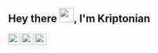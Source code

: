 ## Hey there <img src="https://github.com/TheDudeThatCode/TheDudeThatCode/blob/master/Assets/Hi.gif" width="29px">, I'm Kriptonian

<a href="https://www.linkedin.com/in/sawan-bhattacharya-903a96204/">
  <img align="left" width="24px" src="https://github.com/TheDudeThatCode/TheDudeThatCode/blob/master/Assets/Linkedin.svg"  />
</a>
<a href="https://twitter.com/kriptonian8">
  <img align="left" width="24px" src="https://github.com/TheDudeThatCode/TheDudeThatCode/blob/master/Assets/Twitter.svg"  />
</a>
<a href="https://www.instagram.com/_kriptonian/">
  <img align="left" width="24px" src="https://github.com/TheDudeThatCode/TheDudeThatCode/blob/master/Assets/Instagram.svg"  />
</a>





<!-- <a href="https://github.com/kriptonian1">
  <img align="center" src="https://github-readme-stats.vercel.app/api/top-langs/?username=kriptonian1&theme=dark&hide_langs_below=1" />
</a> -->

<!--
**kriptonian1/kriptonian1** is a ✨ _special_ ✨ repository because its `README.md` (this file) appears on your GitHub profile.

Here are some ideas to get you started:

- 🔭 I’m currently working on ...
- 🌱 I’m currently learning ...
- 👯 I’m looking to collaborate on ...
- 🤔 I’m looking for help with ...
- 💬 Ask me about ...
- 📫 How to reach me: ...
- 😄 Pronouns: ...
- ⚡ Fun fact: ...
-->
